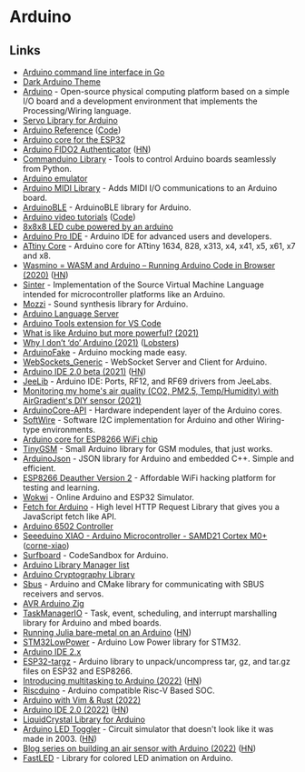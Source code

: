 # Arduino

## Links

- [Arduino command line interface in Go](https://github.com/arduino/arduino-cli)
- [Dark Arduino Theme](https://github.com/jeffThompson/DarkArduinoTheme)
- [Arduino](https://github.com/arduino/Arduino) - Open-source physical computing platform based on a simple I/O board and a development environment that implements the Processing/Wiring language.
- [Servo Library for Arduino](https://github.com/arduino-libraries/Servo)
- [Arduino Reference](https://www.arduino.cc/reference/en/) ([Code](https://github.com/arduino/reference-en))
- [Arduino core for the ESP32](https://github.com/espressif/arduino-esp32)
- [Arduino FIDO2 Authenticator](https://en.ovcharov.me/2020/06/29/uru-card-arduino-fido2-authenticator/) ([HN](https://news.ycombinator.com/item?id=23676006))
- [Commanduino Library](https://github.com/croningp/commanduino) - Tools to control Arduino boards seamlessly from Python.
- [Arduino emulator](https://github.com/ghewgill/emulino)
- [Arduino MIDI Library](https://github.com/FortySevenEffects/arduino_midi_library) - Adds MIDI I/O communications to an Arduino board.
- [ArduinoBLE](https://github.com/arduino-libraries/ArduinoBLE) - ArduinoBLE library for Arduino.
- [Arduino video tutorials](https://arduino-tutorials.net/) ([Code](https://github.com/BasOnTech/Arduino-Beginners-EN))
- [8x8x8 LED cube powered by an arduino](https://github.com/itsharryle/LED_CUBE)
- [Arduino Pro IDE](https://github.com/arduino/arduino-pro-ide) - Arduino IDE for advanced users and developers.
- [ATtiny Core](https://github.com/SpenceKonde/ATTinyCore) - Arduino core for ATtiny 1634, 828, x313, x4, x41, x5, x61, x7 and x8.
- [Wasmino = WASM and Arduino – Running Arduino Code in Browser (2020)](https://blog.yifangu.com/2020/12/30/wasmino-wasm-arduino-running-arduino-code-in-browser/) ([HN](https://news.ycombinator.com/item?id=25581081))
- [Sinter](https://github.com/source-academy/sinter) - Implementation of the Source Virtual Machine Language intended for microcontroller platforms like an Arduino.
- [Mozzi](https://sensorium.github.io/Mozzi/) - Sound synthesis library for Arduino.
- [Arduino Language Server](https://github.com/arduino/arduino-language-server)
- [Arduino Tools extension for VS Code](https://github.com/arduino/vscode-arduino-tools)
- [What is like Arduino but more powerful? (2021)](https://www.reddit.com/r/embedded/comments/ly1pkl/what_is_like_arduino_but_more_powerful/)
- [Why I don’t ‘do’ Arduino (2021)](http://www.mattmillman.com/why-i-dont-do-arduino/) ([Lobsters](https://lobste.rs/s/x0jdod/why_i_don_t_do_arduino))
- [ArduinoFake](https://github.com/FabioBatSilva/ArduinoFake) - Arduino mocking made easy.
- [WebSockets_Generic](https://github.com/khoih-prog/WebSockets_Generic) - WebSocket Server and Client for Arduino.
- [Arduino IDE 2.0 beta (2021)](https://blog.arduino.cc/2021/03/01/announcing-the-arduino-ide-2-0-beta/) ([HN](https://news.ycombinator.com/item?id=27123410))
- [JeeLib](https://github.com/jeelabs/jeelib) - Arduino IDE: Ports, RF12, and RF69 drivers from JeeLabs.
- [Monitoring my home's air quality (CO2, PM2.5, Temp/Humidity) with AirGradient's DIY sensor (2021)](https://www.jeffgeerling.com/blog/2021/airgradient-diy-air-quality-monitor-co2-pm25)
- [ArduinoCore-API](https://github.com/arduino/ArduinoCore-API) - Hardware independent layer of the Arduino cores.
- [SoftWire](https://github.com/stevemarple/SoftWire) - Software I2C implementation for Arduino and other Wiring-type environments.
- [Arduino core for ESP8266 WiFi chip](https://github.com/esp8266/Arduino)
- [TinyGSM](https://github.com/vshymanskyy/TinyGSM) - Small Arduino library for GSM modules, that just works.
- [ArduinoJson](https://github.com/bblanchon/ArduinoJson) - JSON library for Arduino and embedded C++. Simple and efficient.
- [ESP8266 Deauther Version 2](https://github.com/SpacehuhnTech/esp8266_deauther) - Affordable WiFi hacking platform for testing and learning.
- [Wokwi](https://wokwi.com/) - Online Arduino and ESP32 Simulator.
- [Fetch for Arduino](https://github.com/instanceofMA/arduino-fetch) - High level HTTP Request Library that gives you a JavaScript fetch like API.
- [Arduino 6502 Controller](https://github.com/billziss-gh/arduino-6502ctl)
- [Seeeduino XIAO - Arduino Microcontroller - SAMD21 Cortex M0+](https://www.seeedstudio.com/Seeeduino-XIAO-Arduino-Microcontroller-SAMD21-Cortex-M0+-p-4426.html) ([corne-xiao](https://github.com/lehmanju/corne-xiao))
- [Surfboard](https://sfbd.is/) - CodeSandbox for Arduino.
- [Arduino Library Manager list](https://github.com/arduino/library-registry)
- [Arduino Cryptography Library](https://github.com/rweather/arduinolibs)
- [Sbus](https://github.com/bolderflight/sbus) - Arduino and CMake library for communicating with SBUS receivers and servos.
- [AVR Arduino Zig](https://github.com/FireFox317/avr-arduino-zig)
- [TaskManagerIO](https://github.com/davetcc/TaskManagerIO) - Task, event, scheduling, and interrupt marshalling library for Arduino and mbed boards.
- [Running Julia bare-metal on an Arduino](https://seelengrab.github.io/articles/Running%20Julia%20baremetal%20on%20an%20Arduino/) ([HN](https://news.ycombinator.com/item?id=31481895))
- [STM32LowPower](https://github.com/stm32duino/STM32LowPower) - Arduino Low Power library for STM32.
- [Arduino IDE 2.x](https://github.com/arduino/arduino-ide)
- [ESP32-targz](https://github.com/tobozo/ESP32-targz) - Arduino library to unpack/uncompress tar, gz, and tar.gz files on ESP32 and ESP8266.
- [Introducing multitasking to Arduino (2022)](https://blog.arduino.cc/2022/08/02/introducing-multitasking-to-arduino/) ([HN](https://news.ycombinator.com/item?id=32320727))
- [Riscduino](https://github.com/dineshannayya/riscduino) - Arduino compatible Risc-V Based SOC.
- [Arduino with Vim & Rust (2022)](https://www.youtube.com/watch?v=igSfCLuA_Sk)
- [Arduino IDE 2.0 (2022)](https://blog.arduino.cc/2022/09/14/its-here-please-welcome-arduino-ide-2-0/) ([HN](https://news.ycombinator.com/item?id=33013572))
- [LiquidCrystal Library for Arduino](https://github.com/arduino-libraries/LiquidCrystal)
- [Arduino LED Toggler](https://www.withdiode.com/projects/62716731-5e1e-4622-86af-90d8e6b5123b) - Circuit simulator that doesn't look like it was made in 2003. ([HN](https://news.ycombinator.com/item?id=33991007))
- [Blog series on building an air sensor with Arduino (2022)](https://www.airdeets.com/blog/diy-arduino-based-air-sensor-pt1) ([HN](https://news.ycombinator.com/item?id=34212641))
- [FastLED](https://github.com/FastLED/FastLED) - Library for colored LED animation on Arduino.
